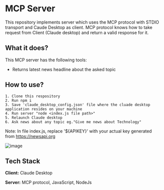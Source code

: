 
# MCP Server
This repository implements server which uses the MCP protocol with STDIO transport and Caude Desktop as client.
MCP protocol knows how to take request from Client (Claude desktop) and return a valid response for it.





## What it does?
  This MCP server has the following tools:
  - Returns latest news headline about the asked topic

## How to use?
    1. Clone this respository
    2. Run npm i
    3. Save 'claude_desktop_config.json' file where the cluade desktop application resides on your machine
    4. Run server "node <index.js file path>"
    5. Relaunch Claude desktop
    6. Ask news about any topic eg."Give me news about Technology"
  Note: In file index.js, replace '${APIKEY}' with your actual key generated from https://newsapi.org

  ![image](https://github.com/user-attachments/assets/45f98bd2-d777-4256-9659-abd80585c905)


## Tech Stack

**Client:** Claude Desktop

**Server:** MCP protocol, JavaScript, NodeJs


